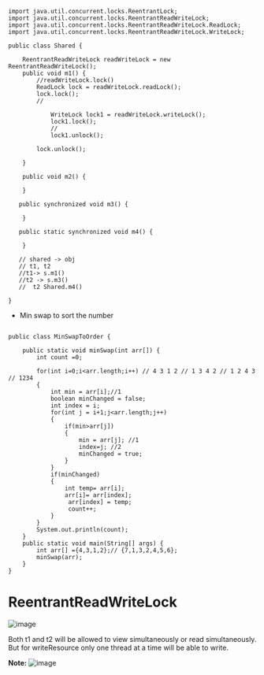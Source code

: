 ```
import java.util.concurrent.locks.ReentrantLock;
import java.util.concurrent.locks.ReentrantReadWriteLock;
import java.util.concurrent.locks.ReentrantReadWriteLock.ReadLock;
import java.util.concurrent.locks.ReentrantReadWriteLock.WriteLock;

public class Shared {
	
	ReentrantReadWriteLock readWriteLock = new ReentrantReadWriteLock();
	public void m1() {
		//readWriteLock.lock()
		ReadLock lock = readWriteLock.readLock();
		lock.lock();
		//
		
			WriteLock lock1 = readWriteLock.writeLock();
			lock1.lock();
		    //
			lock1.unlock();
			
		lock.unlock();
		
	}
	
	public void m2() {
		
	}
	
   public synchronized void m3() {
		
	}
   
   public static synchronized void m4() {
		
  	}
   
   // shared -> obj
   // t1, t2
   //t1-> s.m1()
   //t2 -> s.m3()
   //  t2 Shared.m4()

}

```

- Min swap to sort the number
```

public class MinSwapToOrder {
	
	public static void minSwap(int arr[]) {
		int count =0;
		
		for(int i=0;i<arr.length;i++) // 4 3 1 2 // 1 3 4 2 // 1 2 4 3 // 1234
		{
			int min = arr[i];//1
			boolean minChanged = false;
			int index = i;
			for(int j = i+1;j<arr.length;j++)
			{
				if(min>arr[j])
				{
					min = arr[j]; //1
					index=j; //2
					minChanged = true;
				}
			}
			if(minChanged)
			{
				int temp= arr[i];
				arr[i]= arr[index];
				 arr[index] = temp;
				 count++;
			}
		}
		System.out.println(count);		
	}
	public static void main(String[] args) {
		int arr[] ={4,3,1,2};// {7,1,3,2,4,5,6};
		minSwap(arr);
	}
}

```


# ReentrantReadWriteLock 

![image](https://user-images.githubusercontent.com/29571875/133921612-d4c5a078-36d2-47ea-b644-fefc3dd037e3.png)


Both t1 and t2 will be allowed to view simultaneously or read simultaneously. But for writeResource only one thread at a time will be able to write.

**Note:**
![image](https://user-images.githubusercontent.com/29571875/133921674-da31a0fb-8608-485b-aa84-ba8e3a1d088d.png)

